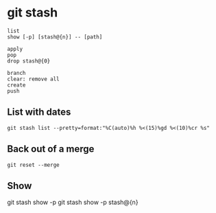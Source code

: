# git stash

```
list
show [-p] [stash@{n}] -- [path]

apply
pop
drop stash@{0}

branch
clear: remove all
create
push
```

## List with dates

```shell
git stash list --pretty=format:"%C(auto)%h %<(15)%gd %<(10)%cr %s"
```

## Back out of a merge

```shell
git reset --merge
```

## Show

git stash show -p
git stash show -p stash@{n}



